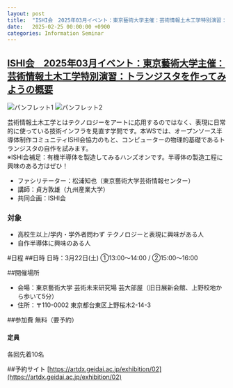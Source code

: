 ```yaml
---
layout: post
title:  "ISHI会　2025年03月イベント：東京藝術大学主催：芸術情報土木工学特別演習：トランジスタを作ってみようの参加者募集"
date:   2025-02-25 00:00:00 +0900
categories: Information Seminar
---
```


## [ISHI会　2025年03月イベント：東京藝術大学主催：芸術情報土木工学特別演習：トランジスタを作ってみようの概要](https://connpass.com/event/346355/)

![パンフレット1](images/handson/art_dx_expo/osemi_handson_202503_01.jpg)
![パンフレット2](images/handson/art_dx_expo/osemi_handson_202503_02.jpg)

芸術情報土木工学とはテクノロジーをアートに応用するのではなく、表現に日常的に使っている技術インフラを見直す学問です。本WSでは、オープンソース半導体制作コミュニティISHI会協力のもと、コンピューターの物理的基礎であるトランジスタの自作を試みます。  
※ISHI会補足：有機半導体を製造してみるハンズオンです。半導体の製造工程に興味のある方はぜひ！  

- ファシリテーター：松浦知也（東京藝術大学芸術情報センター）
- 講師：貞方敦雄（九州産業大学）
- 共同企画：ISHI会

### 対象
- 高校生以上/学内・学外者問わず テクノロジーと表現に興味がある人
- 自作半導体に興味のある人


#日程
##日時
日時：3月22日(土) ①13:00〜14:00 / ②15:00〜16:00

##開催場所
- 会場：東京藝術大学 芸術未来研究場 芸大部屋（旧日展新会館、上野校地から歩いて5分）
- 住所：〒110-0002 東京都台東区上野桜木2-14-3

##参加費
無料（要予約）
#### 定員
各回先着10名

##予約サイト
[https://artdx.geidai.ac.jp/exhibition/02](https://artdx.geidai.ac.jp/exhibition/02)
